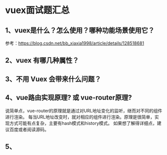 # vuex面试题汇总
## 1、vuex是什么？怎么使用？哪种功能场景使用它？
参考：https://blog.csdn.net/bb_xiaxia1998/article/details/128518681

## 2、vuex 有哪几种属性？


## 3、不用 Vuex 会带来什么问题？


## 4、vue路由实现原理? 或 vue-router原理?
说简单点，vue-router的原理就是通过对URL地址变化的监听，继而对不同的组件进行渲染。 每当URL地址改变时，就对相应的组件进行渲染。原理是很简单，实现方式可能有点复杂，主要有hash模式和history模式。 如果想了解得详细点，建议百度或者阅读源码。


## 5、